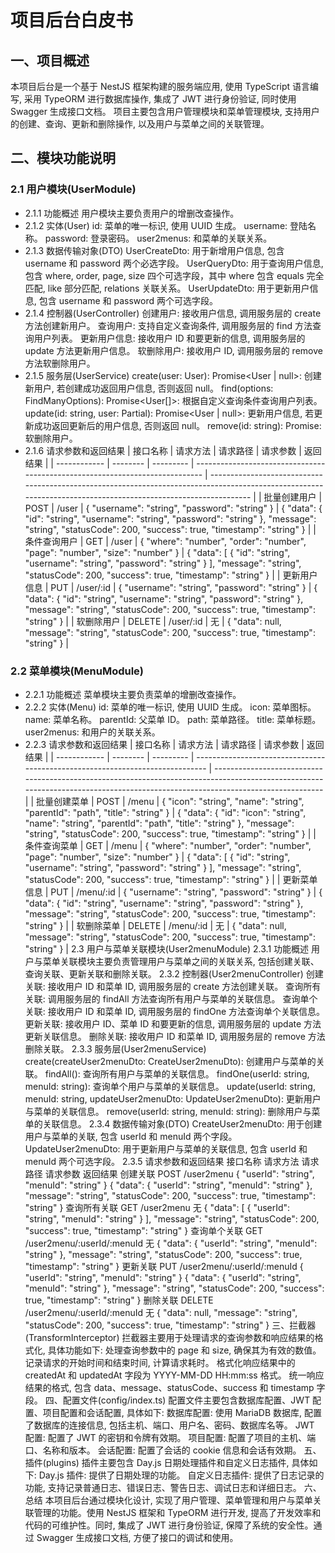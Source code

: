 <!--
 * @Author: 王野 18545455617@163.com
 * @Date: 2025-04-18 11:00:05
 * @LastEditors: 王野 18545455617@163.com
 * @LastEditTime: 2025-05-05 12:04:16
 * @FilePath: /nodejs-qb/background/README.md
 * @Description: markdown
-->
# 项目后台白皮书
## 一、项目概述
本项目后台是一个基于 NestJS 框架构建的服务端应用, 使用 TypeScript 语言编写, 采用 TypeORM 进行数据库操作, 集成了 JWT 进行身份验证, 同时使用 Swagger 生成接口文档。
项目主要包含用户管理模块和菜单管理模块, 支持用户的创建、查询、更新和删除操作, 以及用户与菜单之间的关联管理。
## 二、模块功能说明
### 2.1 用户模块(UserModule)
- 2.1.1 功能概述
用户模块主要负责用户的增删改查操作。
- 2.1.2 实体(User)
id: 菜单的唯一标识, 使用 UUID 生成。
username: 登陆名称。
password: 登录密码。
user2menus: 和菜单的关联关系。
- 2.1.3 数据传输对象(DTO)
UserCreateDto: 用于新增用户信息, 包含 username 和 password 两个必选字段。
UserQueryDto: 用于查询用户信息, 包含 where, order, page, size 四个可选字段，其中 where 包含 equals 完全匹配, like 部分匹配, relations 关联关系。
UserUpdateDto: 用于更新用户信息, 包含 username 和 password 两个可选字段。
- 2.1.4 控制器(UserController)
创建用户: 接收用户信息, 调用服务层的 create 方法创建新用户。
查询用户: 支持自定义查询条件, 调用服务层的 find 方法查询用户列表。
更新用户信息: 接收用户 ID 和要更新的信息, 调用服务层的 update 方法更新用户信息。
软删除用户: 接收用户 ID, 调用服务层的 remove 方法软删除用户。
- 2.1.5 服务层(UserService)
create(user: User): Promise<User | null>: 创建新用户, 若创建成功返回用户信息, 否则返回 null。
find(options: FindManyOptions<User>): Promise<User[]>: 根据自定义查询条件查询用户列表。
update(id: string, user: Partial<User>): Promise<User | null>: 更新用户信息, 若更新成功返回更新后的用户信息, 否则返回 null。
remove(id: string): Promise<void>: 软删除用户。
- 2.1.6 请求参数和返回结果
| 接口名称     | 请求方法 | 请求路径  | 请求参数                                                                     | 返回结果                                                                                                                                                       |
| ------------ | -------- | --------- | ---------------------------------------------------------------------------- | -------------------------------------------------------------------------------------------------------------------------------------------------------------- |
| 批量创建用户 | POST     | /user     | { "username": "string", "password": "string" }                               | { "data": { "id": "string", "username": "string", "password": "string" }, "message": "string", "statusCode": 200, "success": true, "timestamp": "string" }     |
| 条件查询用户 | GET      | /user     | { "where": "number", "order": "number", "page": "number", "size": "number" } | { "data": [ { "id": "string", "username": "string", "password": "string" } ], "message": "string", "statusCode": 200, "success": true, "timestamp": "string" } |
| 更新用户信息 | PUT      | /user/:id | { "username": "string", "password": "string" }                               | { "data": { "id": "string", "username": "string", "password": "string" }, "message": "string", "statusCode": 200, "success": true, "timestamp": "string" }     |
| 软删除用户   | DELETE   | /user/:id | 无                                                                           | { "data": null, "message": "string", "statusCode": 200, "success": true, "timestamp": "string" }                                                               |
### 2.2 菜单模块(MenuModule)
- 2.2.1 功能概述
菜单模块主要负责菜单的增删改查操作。
- 2.2.2 实体(Menu)
id: 菜单的唯一标识, 使用 UUID 生成。
icon: 菜单图标。
name: 菜单名称。
parentId: 父菜单 ID。
path: 菜单路径。
title: 菜单标题。
user2menus: 和用户的关联关系。
- 2.2.3 请求参数和返回结果
| 接口名称     | 请求方法 | 请求路径  | 请求参数                                                                      | 返回结果                                                                                                                                                                        |
| ------------ | -------- | --------- | ----------------------------------------------------------------------------- | ------------------------------------------------------------------------------------------------------------------------------------------------------------------------------- |
| 批量创建菜单 | POST     | /menu     | { "icon": "string", "name": "string", "parentId": "path", "title": "string" } | { "data": { "id": "icon": "string", "name": "string", "parentId": "path", "title": "string" }, "message": "string", "statusCode": 200, "success": true, "timestamp": "string" } |
| 条件查询菜单 | GET      | /menu     | { "where": "number", "order": "number", "page": "number", "size": "number" }  | { "data": [ { "id": "string", "username": "string", "password": "string" } ], "message": "string", "statusCode": 200, "success": true, "timestamp": "string" }                  |
| 更新菜单信息 | PUT      | /menu/:id | { "username": "string", "password": "string" }                                | { "data": { "id": "string", "username": "string", "password": "string" }, "message": "string", "statusCode": 200, "success": true, "timestamp": "string" }                      |
| 软删除菜单   | DELETE   | /menu/:id | 无                                                                            | { "data": null, "message": "string", "statusCode": 200, "success": true, "timestamp": "string" }                                                                                |
2.3 用户与菜单关联模块(User2menuModule)
2.3.1 功能概述
用户与菜单关联模块主要负责管理用户与菜单之间的关联关系, 包括创建关联、查询关联、更新关联和删除关联。
2.3.2 控制器(User2menuController)
创建关联: 接收用户 ID 和菜单 ID, 调用服务层的 create 方法创建关联。
查询所有关联: 调用服务层的 findAll 方法查询所有用户与菜单的关联信息。
查询单个关联: 接收用户 ID 和菜单 ID, 调用服务层的 findOne 方法查询单个关联信息。
更新关联: 接收用户 ID、菜单 ID 和要更新的信息, 调用服务层的 update 方法更新关联信息。
删除关联: 接收用户 ID 和菜单 ID, 调用服务层的 remove 方法删除关联。
2.3.3 服务层(User2menuService)
create(createUser2menuDto: CreateUser2menuDto): 创建用户与菜单的关联。
findAll(): 查询所有用户与菜单的关联信息。
findOne(userId: string, menuId: string): 查询单个用户与菜单的关联信息。
update(userId: string, menuId: string, updateUser2menuDto: UpdateUser2menuDto): 更新用户与菜单的关联信息。
remove(userId: string, menuId: string): 删除用户与菜单的关联信息。
2.3.4 数据传输对象(DTO)
CreateUser2menuDto: 用于创建用户与菜单的关联, 包含 userId 和 menuId 两个字段。
UpdateUser2menuDto: 用于更新用户与菜单的关联信息, 包含 userId 和 menuId 两个可选字段。
2.3.5 请求参数和返回结果
接口名称	请求方法	请求路径	请求参数	返回结果
创建关联	POST	/user2menu	{ "userId": "string", "menuId": "string" }	{ "data": { "userId": "string", "menuId": "string" }, "message": "string", "statusCode": 200, "success": true, "timestamp": "string" }
查询所有关联	GET	/user2menu	无	{ "data": [ { "userId": "string", "menuId": "string" } ], "message": "string", "statusCode": 200, "success": true, "timestamp": "string" }
查询单个关联	GET	/user2menu/:userId/:menuId	无	{ "data": { "userId": "string", "menuId": "string" }, "message": "string", "statusCode": 200, "success": true, "timestamp": "string" }
更新关联	PUT	/user2menu/:userId/:menuId	{ "userId": "string", "menuId": "string" }	{ "data": { "userId": "string", "menuId": "string" }, "message": "string", "statusCode": 200, "success": true, "timestamp": "string" }
删除关联	DELETE	/user2menu/:userId/:menuId	无	{ "data": null, "message": "string", "statusCode": 200, "success": true, "timestamp": "string" }
三、拦截器(TransformInterceptor)
拦截器主要用于处理请求的查询参数和响应结果的格式化, 具体功能如下: 
处理查询参数中的 page 和 size, 确保其为有效的数值。
记录请求的开始时间和结束时间, 计算请求耗时。
格式化响应结果中的 createdAt 和 updatedAt 字段为 YYYY-MM-DD HH:mm:ss 格式。
统一响应结果的格式, 包含 data、message、statusCode、success 和 timestamp 字段。
四、配置文件(config/index.ts)
配置文件主要包含数据库配置、JWT 配置、项目配置和会话配置, 具体如下: 
数据库配置: 使用 MariaDB 数据库, 配置了数据库的连接信息, 包括主机、端口、用户名、密码、数据库名等。
JWT 配置: 配置了 JWT 的密钥和令牌有效期。
项目配置: 配置了项目的主机、端口、名称和版本。
会话配置: 配置了会话的 cookie 信息和会话有效期。
五、插件(plugins)
插件主要包含 Day.js 日期处理插件和自定义日志插件, 具体如下: 
Day.js 插件: 提供了日期处理的功能。
自定义日志插件: 提供了日志记录的功能, 支持记录普通日志、错误日志、警告日志、调试日志和详细日志。
六、总结
本项目后台通过模块化设计, 实现了用户管理、菜单管理和用户与菜单关联管理的功能。使用 NestJS 框架和 TypeORM 进行开发, 提高了开发效率和代码的可维护性。同时, 集成了 JWT 进行身份验证, 保障了系统的安全性。通过 Swagger 生成接口文档, 方便了接口的调试和使用。